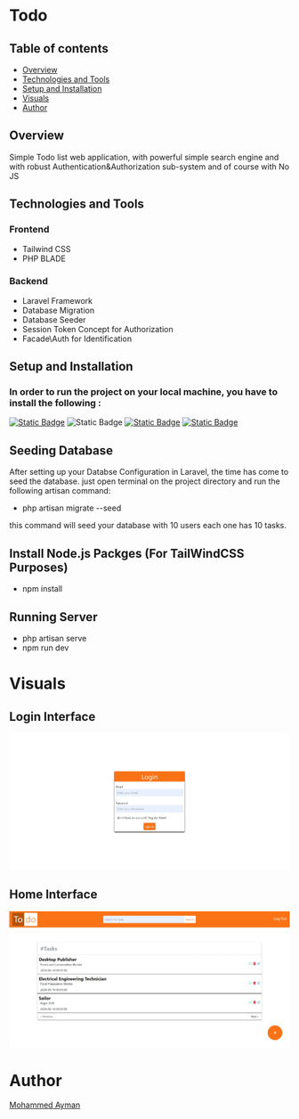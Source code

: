 # Todo

## Table of contents

- [Overview](#overview)
- [Technologies and Tools](#Technologies-and-Tools)
- [Setup and Installation](#Setup-and-Installation)
- [Visuals](#Visuals)
- [Author](#author)

## Overview 

Simple Todo list web application, with powerful simple search engine and with robust Authentication&Authorization sub-system
and of course with No JS

## Technologies and Tools

### Frontend 

- Tailwind CSS 
- PHP BLADE

### Backend

- Laravel Framework
- Database Migration
- Database Seeder
- Session Token Concept for Authorization
- Facade\Auth for Identification

## Setup and Installation

### In order to run the project on your local machine, you have to install the following :

[![Static Badge](https://img.shields.io/badge/PHP-blue)](https://www.bing.com/ck/a?!&&p=dcaa6e9e497c66a8JmltdHM9MTcxNzg5MTIwMCZpZ3VpZD0wZDYxNDIyOS04MDY5LTYyOGQtMmQyYy01MDY4ODExNTYzNjImaW5zaWQ9NTIwMw&ptn=3&ver=2&hsh=3&fclid=0d614229-8069-628d-2d2c-506881156362&psq=php+install&u=a1aHR0cHM6Ly93d3cucGhwLm5ldC9tYW51YWwvZW4vaW5zdGFsbC5waHA&ntb=1)
![Static Badge](https://img.shields.io/badge/Any-Database-grey)
[![Static Badge](https://img.shields.io/badge/composer-brown)](https://www.bing.com/ck/a?!&&p=cfdc0adadf6b302eJmltdHM9MTcxNzg5MTIwMCZpZ3VpZD0wZDYxNDIyOS04MDY5LTYyOGQtMmQyYy01MDY4ODExNTYzNjImaW5zaWQ9NTUwMQ&ptn=3&ver=2&hsh=3&fclid=0d614229-8069-628d-2d2c-506881156362&psq=composer+download&u=a1aHR0cHM6Ly9nZXRjb21wb3Nlci5vcmcvZG93bmxvYWQv&ntb=1)
[![Static Badge](https://img.shields.io/badge/Node.js-green)](https://www.bing.com/ck/a?!&&p=e7eaf25a3c7d2971JmltdHM9MTcxNzg5MTIwMCZpZ3VpZD0wZDYxNDIyOS04MDY5LTYyOGQtMmQyYy01MDY4ODExNTYzNjImaW5zaWQ9NTUyNQ&ptn=3&ver=2&hsh=3&fclid=0d614229-8069-628d-2d2c-506881156362&psq=node.js&u=a1aHR0cHM6Ly9ub2RlanMub3JnL2VuL2Rvd25sb2FkLw&ntb=1)

## Seeding Database

After setting up your Databse Configuration in Laravel, the time has come to seed the database.
just open terminal on the project directory and run the following artisan command:
- php artisan migrate --seed

this command will seed your database with 10 users each one has 10 tasks.

## Install Node.js Packges (For TailWindCSS Purposes)

- npm install

## Running Server 

- php artisan serve
- npm run dev

# Visuals

## Login Interface

![](./public/todo-login.jpeg)

## Home Interface
![](./public/todo-home.jpeg)

# Author

[Mohammed Ayman](https://www.linkedin.com/in/mohammed-ayman-385abb296/)



